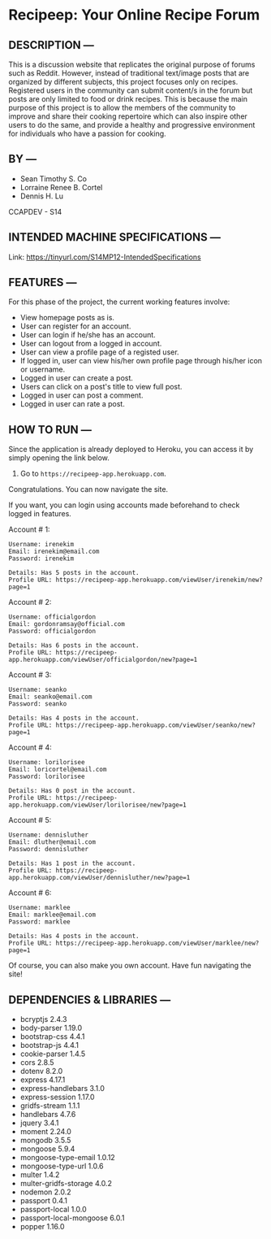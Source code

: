 # Recipeep: Your Online Recipe Forum

## DESCRIPTION —
This is a discussion website that replicates the original purpose of forums such as Reddit. 
However, instead of traditional text/image posts that are organized by different subjects, 
this project focuses only on recipes. Registered users in the community can submit content/s 
in the forum but posts are only limited to food or drink recipes. This is because the main 
purpose of this project is to allow the members of the community to improve and share their 
cooking repertoire which can also inspire other users to do the same, and provide a healthy 
and progressive environment for individuals who have a passion for cooking.

## BY —
* Sean Timothy S. Co
* Lorraine Renee B. Cortel
* Dennis H. Lu

CCAPDEV - S14

## INTENDED MACHINE SPECIFICATIONS —
Link: https://tinyurl.com/S14MP12-IntendedSpecifications

## FEATURES —
For this phase of the project, the current working features involve:
* View homepage posts as is.
* User can register for an account.
* User can login if he/she has an account.
* User can logout from a logged in account.
* User can view a profile page of a registed user.
* If logged in, user can view his/her own profile page through his/her icon or username.
* Logged in user can create a post.
* Users can click on a post's title to view full post.
* Logged in user can post a comment.
* Logged in user can rate a post.

## HOW TO RUN —
Since the application is already deployed to Heroku, you can access it by simply opening the link below.
1. Go to `https://recipeep-app.herokuapp.com`.

Congratulations. You can now navigate the site.

If you want, you can login using accounts made beforehand to check logged in features.

Account # 1:
```
Username: irenekim
Email: irenekim@email.com
Password: irenekim

Details: Has 5 posts in the account.
Profile URL: https://recipeep-app.herokuapp.com/viewUser/irenekim/new?page=1
```

Account # 2:
```
Username: officialgordon
Email: gordonramsay@official.com
Password: officialgordon

Details: Has 6 posts in the account.
Profile URL: https://recipeep-app.herokuapp.com/viewUser/officialgordon/new?page=1
```

Account # 3:
```
Username: seanko
Email: seanko@email.com
Password: seanko

Details: Has 4 posts in the account.
Profile URL: https://recipeep-app.herokuapp.com/viewUser/seanko/new?page=1
```

Account # 4:
```
Username: lorilorisee
Email: loricortel@email.com
Password: lorilorisee

Details: Has 0 post in the account.
Profile URL: https://recipeep-app.herokuapp.com/viewUser/lorilorisee/new?page=1
```

Account # 5:
```
Username: dennisluther
Email: dluther@email.com
Password: dennisluther

Details: Has 1 post in the account.
Profile URL: https://recipeep-app.herokuapp.com/viewUser/dennisluther/new?page=1
```

Account # 6:
```
Username: marklee
Email: marklee@email.com
Password: marklee

Details: Has 4 posts in the account.
Profile URL: https://recipeep-app.herokuapp.com/viewUser/marklee/new?page=1
```

Of course, you can also make you own account. Have fun navigating the site!

## DEPENDENCIES & LIBRARIES —
* bcryptjs                  2.4.3
* body-parser               1.19.0
* bootstrap-css             4.4.1
* bootstrap-js              4.4.1
* cookie-parser             1.4.5
* cors                      2.8.5
* dotenv                    8.2.0
* express                   4.17.1
* express-handlebars        3.1.0
* express-session           1.17.0
* gridfs-stream             1.1.1
* handlebars                4.7.6
* jquery                    3.4.1
* moment                    2.24.0
* mongodb                   3.5.5
* mongoose                  5.9.4
* mongoose-type-email       1.0.12
* mongoose-type-url         1.0.6
* multer                    1.4.2
* multer-gridfs-storage     4.0.2
* nodemon                   2.0.2
* passport                  0.4.1
* passport-local            1.0.0
* passport-local-mongoose   6.0.1
* popper                    1.16.0